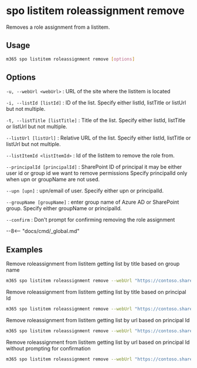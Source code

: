 # spo listitem roleassignment remove

Removes a role assignment from a listitem.

## Usage

```sh
m365 spo listitem roleassignment remove [options]
```

## Options

`-u, --webUrl <webUrl>`
: URL of the site where the listitem is located

`-i, --listId [listId]`
: ID of the list. Specify either listId, listTitle or listUrl but not multiple.

`-t, --listTitle [listTitle]`
: Title of the list. Specify either listId, listTitle or listUrl but not multiple.

`--listUrl [listUrl]`
: Relative URL of the list. Specify either listId, listTitle or listUrl but not multiple.

`--listItemId <listItemId>`
: Id of the listitem to remove the role from.

`--principalId [principalId]`
: SharePoint ID of principal it may be either user id or group id we want to remove permissions Specify principalId only when upn or groupName are not used.

`--upn [upn]`
: upn/email of user. Specify either upn or principalId.

`--groupName [groupName]`
: enter group name of Azure AD or SharePoint group. Specify either groupName or principalId.

`--confirm`
: Don't prompt for confirming removing the role assignment

--8<-- "docs/cmd/_global.md"

## Examples

Remove roleassignment from listitem getting list by title based on group name

```sh
m365 spo listitem roleassignment remove --webUrl "https://contoso.sharepoint.com/sites/contoso-sales" --listTitle "someList" --listItemId 1 --groupName "saleGroup"
```

Remove roleassignment from listitem getting list by title based on principal Id

```sh
m365 spo listitem roleassignment remove --webUrl "https://contoso.sharepoint.com/sites/contoso-sales" --listTitle "Events" --listItemId 1 --principalId 2
```

Remove roleassignment from listitem getting list by url based on principal Id

```sh
m365 spo listitem roleassignment remove --webUrl "https://contoso.sharepoint.com/sites/contoso-sales" --listUrl '/sites/contoso-sales/lists/Events' --listItemId 1 --principalId 2
```


Remove roleassignment from listitem getting list by url based on principal Id without prompting for confirmation

```sh
m365 spo listitem roleassignment remove --webUrl "https://contoso.sharepoint.com/sites/contoso-sales" --listUrl '/sites/contoso-sales/lists/Events' --listItemId 1 --principalId 2 --confirm
```
